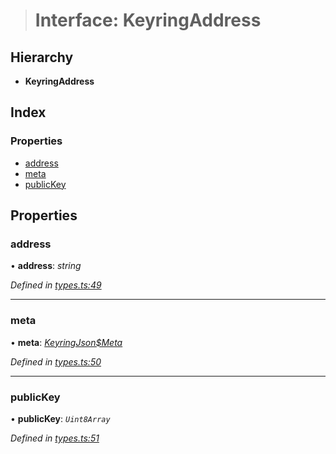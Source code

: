 > # Interface: KeyringAddress

## Hierarchy

* **KeyringAddress**

## Index

### Properties

* [address](_types_.keyringaddress.md#address)
* [meta](_types_.keyringaddress.md#meta)
* [publicKey](_types_.keyringaddress.md#publickey)

## Properties

###  address

• **address**: *string*

*Defined in [types.ts:49](https://github.com/polkadot-js/ui/blob/7f68029/packages/ui-keyring/src/types.ts#L49)*

___

###  meta

• **meta**: *[KeyringJson$Meta](_types_.keyringjson_meta.md)*

*Defined in [types.ts:50](https://github.com/polkadot-js/ui/blob/7f68029/packages/ui-keyring/src/types.ts#L50)*

___

###  publicKey

• **publicKey**: *`Uint8Array`*

*Defined in [types.ts:51](https://github.com/polkadot-js/ui/blob/7f68029/packages/ui-keyring/src/types.ts#L51)*